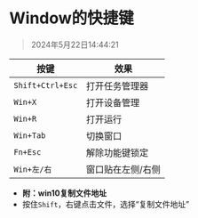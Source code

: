 # Window的快捷键

> 2024年5月22日14:44:21

| 按键           | 效果           |
| -------------- | -------------- |
| `Shift+Ctrl+Esc` | 打开任务管理器 |
| `Win+X` | 打开设备管理 |
| `Win+R` | 打开运行 |
| `Win+Tab` | 切换窗口 |
| `Fn+Esc` | 解除功能键锁定 |
| `Win+左/右` | 窗口贴在左侧/右侧 |

* **附：win10复制文件地址**
* 按住`Shift`，右键点击文件，选择“复制文件地址”